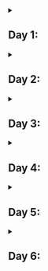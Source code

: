 <details>

<summary>

## Day 1:
</summary>

### 1. Create a list of all the distinct districts customers are from
### 2. What is the latest rental date?
### 3. How many films does the company have?
### 4. How many distinct last names of the customers are there
</details>

<details>

<summary>

## Day 2:
</summary>

### 1. How many movies are there that contain 'Saga' in the description and where the title starts either with 'A' or ends with 'R'? Use the alias 'no_of_movies'
### 2. Create a list of all customers where the first name contains 'ER' and has an 'A' as the second letter. Order the results by the last name descendingly.
### 3. How many payments are there where the amount is either 0 or is between 3.99 and 7.99 and in the same time has happened on 2020-05-01.
</details>

<details>

<summary>

## Day 3:
</summary>

### 1. Write a query to get the Minimum, Maximum, Average, and Sum of the replacement cost of the films.
### 2. Which employee is responsible for more payments? Which employee is responsible for a higher overall payment amount?
### 3. Which employee had the highest sales amount in a single day?
### 4. Find out the average payment ammount grouped by customer and day - consider only the days/customers with more than 1 payment (per customer per day) in April 28, 29 and 30 - 2020. Order the amount in a descending order.
</details>

<details>

<summary>

## Day 4:
</summary>

### 1. Find all customers with first or last name with more than 10 characters, output all in lowercase.
### 2. Exctract the last 5 charecters of the email address
### 3. You need to create an anonymized version of the email addresses "MARY.SMITH@sakilacustomer.org" → "M***@sakilacustomer.org"
### 4. Extract the first name from the email address and concat it with the last name. It should in the form: "Last name, First name"
### 5. Create an anonymized version of the email addresses in the following ways: "M***.S***@sakilacustomer.org" and "***Y.S***@sakilacustom"
### 6. Analyze the payments and find out the following:
• What's the month with  the highest total payment amount<br>
• What's the day of week with the highest total payment amount?(0 is sunday)<br>
• What's the highest amount one customer has spent in a week?
### 7. Sum the payments and group them in the following formats: day: Fri, 24/01/2020 | May, 2020 | Thu, 02:44
### 8. Create a list of all rental durations of customer with id 35. Also find which customer has the longest average rental duration
</details>

<details>
<summary>

## Day 5:
</summary>

### 1. Create a list of films with the relation of rental rate / replacement cost where the rental rate is less than 4% of the replacement cost. Create a list of those film_ids together with the percentage rounded to 2 decimal places
### 2. How many tickets were sold in the following categories:
• Low price ticket: amount < 20,000 <br>
• Mid price ticket: amount between 20,000 and 150,000 <br>
• High price ticket: amount >= 150,000
### 3. How many flights departed in the following seasons:
• Winter: December, January, February <br>
• Spring: March, April, May <br>
• Summer: June, July, August <br>
• Fall: September, October, November
### 4. Create a tier list for the films the following ways:
• 1. Rating is 'PG' or 'PG-13' or the length is more than 210 min: 'Great rating or long (tier 1)'<br>
• 2. Description contains 'Drama' and length is more than 90 min: 'Long drama (tier 2)'<br>
• 3. Description contains 'Drama' and length is not more than 90 min: 'Short drama (tier 3)'<br>
• 4. Rental_rate less than 1$: 'Very cheap (tier 4)'
### 5. Count how many movies are in each rating
</details>

<details>
<summary>

## Day 6:
</summary>

### 1.How many people chose seats in each category:
• Business <br>
• Economy <br>
• Comfort
### 2.Find how many tickets are there that have no boarding pass:
### 3.Find all the aircrafts that have not been used in any flight:
### 4.Find out which seat has been chosen most frequently. Make sure all seats are included:
### 5.FInd which line (A, B, C...) has been chosen the most
### 6.What are the customers(first name, last name, phone number and their district) from Texas?
### 7.Are there any old addresses that are not related to any customer?
### 8.Get the first name, last name, and email from all the customers from Brazil.
### 9.Which passenger (passenger_name) has spent most amount in their bookings (total_amount)?
### 10.Which fare_condition has ALEKSANDR IVANOV used the most?
### 11.Which title has GEORGE LINTON rented the most often?
</details>